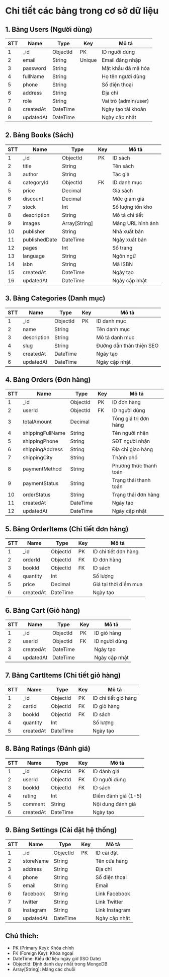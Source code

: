 # Chi tiết các bảng trong cơ sở dữ liệu

## 1. Bảng Users (Người dùng)

| STT | Name | Type | Key | Mô tả |
|-----|------|------|-----|--------|
| 1 | _id | ObjectId | PK | ID người dùng |
| 2 | email | String | Unique | Email đăng nhập |
| 3 | password | String | | Mật khẩu đã mã hóa |
| 4 | fullName | String | | Họ tên người dùng |
| 5 | phone | String | | Số điện thoại |
| 6 | address | String | | Địa chỉ |
| 7 | role | String | | Vai trò (admin/user) |
| 8 | createdAt | DateTime | | Ngày tạo tài khoản |
| 9 | updatedAt | DateTime | | Ngày cập nhật |

## 2. Bảng Books (Sách)

| STT | Name | Type | Key | Mô tả |
|-----|------|------|-----|--------|
| 1 | _id | ObjectId | PK | ID sách |
| 2 | title | String | | Tên sách |
| 3 | author | String | | Tác giả |
| 4 | categoryId | ObjectId | FK | ID danh mục |
| 5 | price | Decimal | | Giá sách |
| 6 | discount | Decimal | | Mức giảm giá |
| 7 | stock | Int | | Số lượng tồn kho |
| 8 | description | String | | Mô tả chi tiết |
| 9 | images | Array[String] | | Mảng URL hình ảnh |
| 10 | publisher | String | | Nhà xuất bản |
| 11 | publishedDate | DateTime | | Ngày xuất bản |
| 12 | pages | Int | | Số trang |
| 13 | language | String | | Ngôn ngữ |
| 14 | isbn | String | | Mã ISBN |
| 15 | createdAt | DateTime | | Ngày tạo |
| 16 | updatedAt | DateTime | | Ngày cập nhật |

## 3. Bảng Categories (Danh mục)

| STT | Name | Type | Key | Mô tả |
|-----|------|------|-----|--------|
| 1 | _id | ObjectId | PK | ID danh mục |
| 2 | name | String | | Tên danh mục |
| 3 | description | String | | Mô tả danh mục |
| 4 | slug | String | | Đường dẫn thân thiện SEO |
| 5 | createdAt | DateTime | | Ngày tạo |
| 6 | updatedAt | DateTime | | Ngày cập nhật |

## 4. Bảng Orders (Đơn hàng)

| STT | Name | Type | Key | Mô tả |
|-----|------|------|-----|--------|
| 1 | _id | ObjectId | PK | ID đơn hàng |
| 2 | userId | ObjectId | FK | ID người dùng |
| 3 | totalAmount | Decimal | | Tổng giá trị đơn hàng |
| 4 | shippingFullName | String | | Tên người nhận |
| 5 | shippingPhone | String | | SĐT người nhận |
| 6 | shippingAddress | String | | Địa chỉ giao hàng |
| 7 | shippingCity | String | | Thành phố |
| 8 | paymentMethod | String | | Phương thức thanh toán |
| 9 | paymentStatus | String | | Trạng thái thanh toán |
| 10 | orderStatus | String | | Trạng thái đơn hàng |
| 11 | createdAt | DateTime | | Ngày tạo |
| 12 | updatedAt | DateTime | | Ngày cập nhật |

## 5. Bảng OrderItems (Chi tiết đơn hàng)

| STT | Name | Type | Key | Mô tả |
|-----|------|------|-----|--------|
| 1 | _id | ObjectId | PK | ID chi tiết đơn hàng |
| 2 | orderId | ObjectId | FK | ID đơn hàng |
| 3 | bookId | ObjectId | FK | ID sách |
| 4 | quantity | Int | | Số lượng |
| 5 | price | Decimal | | Giá tại thời điểm mua |
| 6 | createdAt | DateTime | | Ngày tạo |

## 6. Bảng Cart (Giỏ hàng)

| STT | Name | Type | Key | Mô tả |
|-----|------|------|-----|--------|
| 1 | _id | ObjectId | PK | ID giỏ hàng |
| 2 | userId | ObjectId | FK | ID người dùng |
| 3 | createdAt | DateTime | | Ngày tạo |
| 4 | updatedAt | DateTime | | Ngày cập nhật |

## 7. Bảng CartItems (Chi tiết giỏ hàng)

| STT | Name | Type | Key | Mô tả |
|-----|------|------|-----|--------|
| 1 | _id | ObjectId | PK | ID chi tiết giỏ hàng |
| 2 | cartId | ObjectId | FK | ID giỏ hàng |
| 3 | bookId | ObjectId | FK | ID sách |
| 4 | quantity | Int | | Số lượng |
| 5 | createdAt | DateTime | | Ngày tạo |

## 8. Bảng Ratings (Đánh giá)

| STT | Name | Type | Key | Mô tả |
|-----|------|------|-----|--------|
| 1 | _id | ObjectId | PK | ID đánh giá |
| 2 | userId | ObjectId | FK | ID người dùng |
| 3 | bookId | ObjectId | FK | ID sách |
| 4 | rating | Int | | Điểm đánh giá (1-5) |
| 5 | comment | String | | Nội dung đánh giá |
| 6 | createdAt | DateTime | | Ngày tạo |

## 9. Bảng Settings (Cài đặt hệ thống)

| STT | Name | Type | Key | Mô tả |
|-----|------|------|-----|--------|
| 1 | _id | ObjectId | PK | ID cài đặt |
| 2 | storeName | String | | Tên cửa hàng |
| 3 | address | String | | Địa chỉ |
| 4 | phone | String | | Số điện thoại |
| 5 | email | String | | Email |
| 6 | facebook | String | | Link Facebook |
| 7 | twitter | String | | Link Twitter |
| 8 | instagram | String | | Link Instagram |
| 9 | updatedAt | DateTime | | Ngày cập nhật |

## Chú thích:
- PK (Primary Key): Khóa chính
- FK (Foreign Key): Khóa ngoại
- DateTime: Kiểu dữ liệu ngày giờ (ISO Date)
- ObjectId: Định danh duy nhất trong MongoDB
- Array[String]: Mảng các chuỗi 